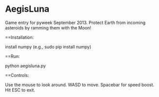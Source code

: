 AegisLuna
=========

Game entry for pyweek September 2013. Protect Earth from incoming asteroids by ramming them with the Moon!

==Installation:

install numpy (e.g., sudo pip install numpy)

==Run:

python aegisluna.py

==Controls:

Use the mouse to look around. WASD to move. Spacebar for speed boost. Hit ESC to exit.
